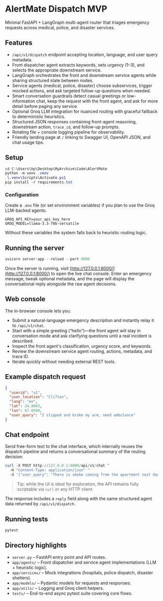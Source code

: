 # AlertMate Dispatch MVP

Minimal FastAPI + LangGraph multi-agent router that triages emergency requests across medical, police, and disaster services.

## Features

- `/api/v1/dispatch` endpoint accepting location, language, and user query metadata.
- Front dispatcher agent extracts keywords, sets urgency (1–3), and selects the appropriate downstream service.
- LangGraph orchestrates the front and downstream service agents while sharing structured state between nodes.
- Service agents (medical, police, disaster) choose subservices, trigger mocked actions, and ask targeted follow-up questions when needed.
- Smart conversation guardrails detect casual greetings or low-information chat, keep the request with the front agent, and ask for more detail before paging any service.
- Optional Groq LLM integration for nuanced routing with graceful fallback to deterministic heuristics.
- Structured JSON responses containing front-agent reasoning, downstream action, `trace_id`, and follow-up prompts.
- Rotating file + console logging pipeline for observability.
- Friendly landing page at `/` linking to Swagger UI, OpenAPI JSON, and chat usage tips.

## Setup

```powershell
cd C:\Users\hp\Desktop\MyArchive\Code\AlertMate
python -m venv .venv
.\.venv\Scripts\Activate.ps1
pip install -r requirements.txt
```

### Configuration

Create a `.env` file (or set environment variables) if you plan to use the Groq LLM-backed agents:

```text
GROQ_API_KEY=your_api_key_here
GROQ_MODEL=llama-3.3-70b-versatile
```

Without these variables the system falls back to heuristic routing logic.

## Running the server

```powershell
uvicorn server:app --reload --port 8000
```

Once the server is running, visit [http://127.0.0.1:8000/](http://127.0.0.1:8000/) to open the live chat console. Enter an emergency message, tweak optional metadata, and the page will display the conversational reply alongside the raw agent decisions.

## Web console

The in-browser console lets you:

- Submit a natural-language emergency description and instantly relay it to `/api/v1/chat`.
- Start with a simple greeting (“hello”)—the front agent will stay in conversation mode and ask clarifying questions until a real incident is described.
- Inspect the front agent's classification, urgency score, and keywords.
- Review the downstream service agent routing, actions, metadata, and trace ID.
- Iterate quickly without needing external REST tools.

## Example dispatch request

```json
{
  "userid": "u1",
  "user_location": "Clifton",
  "lang": "en",
  "lat": 24.8093,
  "lon": 67.0500,
  "user_query": "I slipped and broke my arm, need ambulance"
}
```

## Chat endpoint

Send free-form text to the chat interface, which internally reuses the dispatch pipeline and returns a conversational summary of the routing decision:

```powershell
curl -X POST http://127.0.0.1:8000/api/v1/chat ^
  -H "Content-Type: application/json" ^
  -d '{"user_query": "There is smoke coming from the apartment next door"}'
```

> Tip: while the UI is ideal for exploration, the API remains fully scriptable via `curl` or any HTTP client.

The response includes a `reply` field along with the same structured agent data returned by `/api/v1/dispatch`.

## Running tests

```powershell
pytest
```

## Directory highlights

- `server.py` – FastAPI entry point and API routes.
- `app/agents/` – Front dispatcher and service agent implementations (LLM + heuristic logic).
- `app/services/` – Mock integrations (hospitals, police dispatch, disaster shelters).
- `app/models/` – Pydantic models for requests and responses.
- `app/utils/` – Logging and Groq client helpers.
- `tests/` – End-to-end async pytest suite covering core flows.
